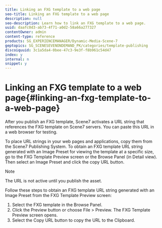 ```yaml
---
title: Linking an FXG template to a web page
seo-title: Linking an FXG template to a web page
description: null
seo-description: Learn how to link an FXG template to a web page.
uuid: daafc0d3-ab73-4f71-a0d2-58a66a277327
contentOwner: admin
content-type: reference
products: SG_EXPERIENCEMANAGER/Dynamic-Media-Scene-7
geptopics: SG_SCENESEVENONDEMAND_PK/categories/template-publishing
discoiquuid: 3c1a5da4-0bee-47c3-9e3f-f8b961c54d47
index: y
internal: n
snippet: y
---
```


# Linking an FXG template to a web page{#linking-an-fxg-template-to-a-web-page}

After you publish an FXG template, Scene7 activates a URL string that references the FXG template on Scene7 servers. You can paste this URL in a web browser for testing.

To place URL strings in your web pages and applications, copy them from the Scene7 Publishing System. To obtain an FXG template URL string generated with an Image Preset for viewing the template at a specific size, go to the FXG Template Preview screen or the Browse Panel (in Detail view). Then select an Image Preset and click the copy URL button.

>[!NOTE]
>
>The URL is not active until you publish the asset.

Follow these steps to obtain an FXG template URL string generated with an Image Preset from the FXG Template Preview screen:

1. Select the FXG template in the Browse Panel.
1. Click the Preview button or choose File &gt; Preview. The FXG Template Preview screen opens.
1. Select the Copy URL button to copy the URL to the Clipboard.

